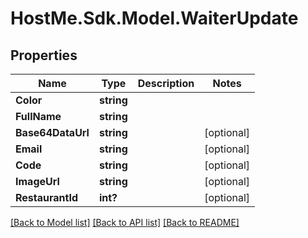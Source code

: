 # HostMe.Sdk.Model.WaiterUpdate
## Properties

Name | Type | Description | Notes
------------ | ------------- | ------------- | -------------
**Color** | **string** |  | 
**FullName** | **string** |  | 
**Base64DataUrl** | **string** |  | [optional] 
**Email** | **string** |  | [optional] 
**Code** | **string** |  | [optional] 
**ImageUrl** | **string** |  | [optional] 
**RestaurantId** | **int?** |  | [optional] 

[[Back to Model list]](../README.md#documentation-for-models) [[Back to API list]](../README.md#documentation-for-api-endpoints) [[Back to README]](../README.md)

